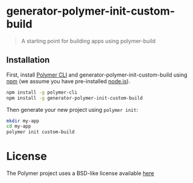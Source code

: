# generator-polymer-init-custom-build
> A starting point for building apps using polymer-build

## Installation

First, install [Polymer CLI](https://www.polymer-project.org/1.0/docs/tools/polymer-cli) and generator-polymer-init-custom-build using [npm](https://www.npmjs.com/) (we assume you have pre-installed [node.js](https://nodejs.org/)).

```bash
npm install -g polymer-cli
npm install -g generator-polymer-init-custom-build
```

Then generate your new project using `polymer init`:

```bash
mkdir my-app
cd my-app
polymer init custom-build
```

# License

The Polymer project uses a BSD-like license available [here](./LICENSE.txt)